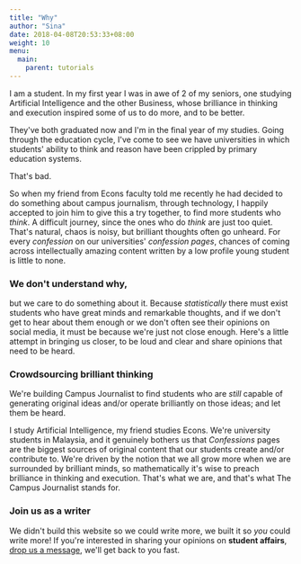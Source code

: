 ```yaml
---
title: "Why"
author: "Sina"
date: 2018-04-08T20:53:33+08:00
weight: 10
menu:
  main:
    parent: tutorials
---
```


I am a student. In my first year I was in awe of 2 of my seniors, one studying Artificial Intelligence and the other Business, whose brilliance in thinking and execution inspired some of us to do more, and to be better.

They've both graduated now and I'm in the final year of my studies. Going through the education cycle, I've come to see we have universities in which students' ability to think and reason have been crippled by primary education systems. 

That's bad.

So when my friend from Econs faculty told me recently he had decided to do something about campus journalism, through technology, I happily accepted to join him to give this a try together, to find more students who _think_. 
A difficult journey, since the ones who do _think_ are just too quiet. That's natural, chaos is noisy, but brilliant thoughts often go unheard. For every _confession_ on our universities' _confession pages_, chances of coming across intellectually amazing content written by a low profile young student is little to none.
### We don't understand why,
but we care to do something about it. Because _statistically_ there must exist students who have great minds and remarkable thoughts, and if we don't get to hear about them enough or we don't often see their opinions on social media, it must be because we're just not close enough. Here's a little attempt in bringing us closer, to be loud and clear and share opinions that need to be heard. 
### Crowdsourcing brilliant thinking
We're building Campus Journalist to find students who are _still_ capable of generating original ideas and/or operate brilliantly on those ideas; and let them be heard. 

I study Artificial Intelligence, my friend studies Econs. We're university students in Malaysia, and it genuinely bothers us that _Confessions_ pages are the biggest sources of original content that our students create and/or contribute to. 
We're driven by the notion that we all grow more when we are surrounded by brilliant minds, so mathematically it's wise to preach brilliance in thinking and execution. That's what we are, and that's what The Campus Journalist stands for.

### Join us as a writer
We didn't build this website so we could write more, we built it so *you* could write more! If you're interested in sharing your opinions on **student affairs**, [drop us a message](https://www.messenger.com/t/thecampusjournalist), we'll get back to you fast.
